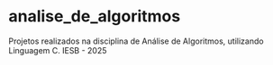 # analise_de_algoritmos

Projetos realizados na disciplina de Análise de Algoritmos, utilizando Linguagem C.
IESB - 2025
